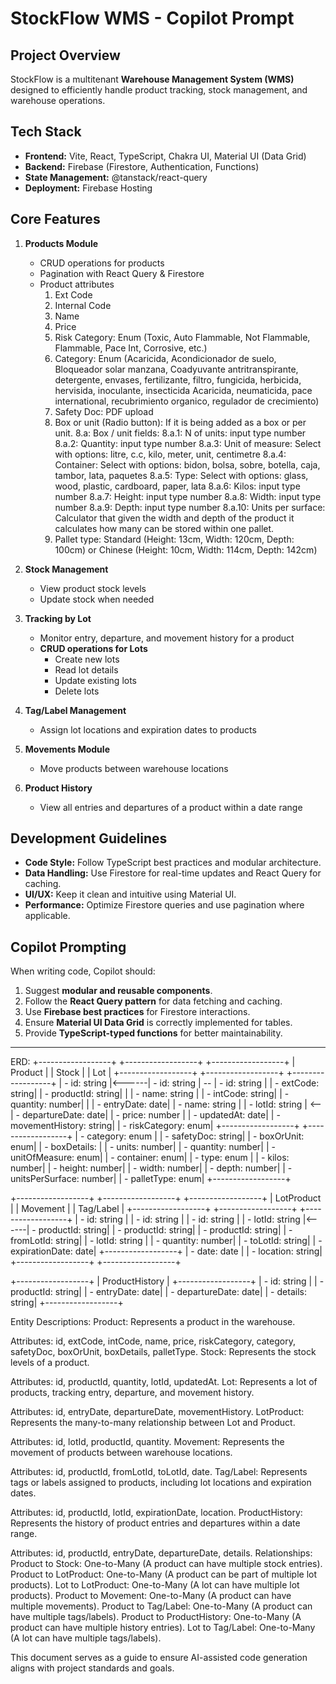 # StockFlow WMS - Copilot Prompt

## **Project Overview**

StockFlow is a multitenant **Warehouse Management System (WMS)** designed to efficiently handle product tracking, stock management, and warehouse operations.

## **Tech Stack**

- **Frontend:** Vite, React, TypeScript, Chakra UI, Material UI (Data Grid)
- **Backend:** Firebase (Firestore, Authentication, Functions)
- **State Management:** @tanstack/react-query
- **Deployment:** Firebase Hosting

## **Core Features**

1. **Products Module**

   - CRUD operations for products
   - Pagination with React Query & Firestore
   - Product attributes
     1. Ext Code
     2. Internal Code
     3. Name
     4. Price
     5. Risk Category: Enum (Toxic, Auto Flammable, Not Flammable, Flammable, Pace Int, Corrosive, etc.)
     6. Category: Enum (Acaricida, Acondicionador de suelo, Bloqueador solar manzana, Coadyuvante antritranspirante, detergente, envases, fertilizante, filtro, fungicida, herbicida, hervisida, inoculante, insecticida Acaricida, neumaticida, pace international, recubrimiento organico, regulador de crecimiento)
     7. Safety Doc: PDF upload
     8. Box or unit (Radio button): If it is being added as a box or per unit.
        8.a: Box / unit fields:
        8.a.1: N of units: input type number
        8.a.2: Quantity: input type number
        8.a.3: Unit of measure: Select with options: litre, c.c, kilo, meter, unit, centimetre
        8.a.4: Container: Select with options: bidon, bolsa, sobre, botella, caja, tambor, lata, paquetes
        8.a.5: Type: Select with options: glass, wood, plastic, cardboard, paper, lata
        8.a.6: Kilos: input type number
        8.a.7: Height: input type number
        8.a.8: Width: input type number
        8.a.9: Depth: input type number
        8.a.10: Units per surface: Calculator that given the width and depth of the product it calculates how many can be stored within one pallet.
     9. Pallet type: Standard (Height: 13cm, Width: 120cm, Depth: 100cm) or Chinese (Height: 10cm, Width: 114cm, Depth: 142cm)

2. **Stock Management**

   - View product stock levels
   - Update stock when needed

3. **Tracking by Lot**

   - Monitor entry, departure, and movement history for a product
   - **CRUD operations for Lots**
     - Create new lots
     - Read lot details
     - Update existing lots
     - Delete lots

4. **Tag/Label Management**

   - Assign lot locations and expiration dates to products

5. **Movements Module**

   - Move products between warehouse locations

6. **Product History**
   - View all entries and departures of a product within a date range

## **Development Guidelines**

- **Code Style:** Follow TypeScript best practices and modular architecture.
- **Data Handling:** Use Firestore for real-time updates and React Query for caching.
- **UI/UX:** Keep it clean and intuitive using Material UI.
- **Performance:** Optimize Firestore queries and use pagination where applicable.

## **Copilot Prompting**

When writing code, Copilot should:

1. Suggest **modular and reusable components**.
2. Follow the **React Query pattern** for data fetching and caching.
3. Use **Firebase best practices** for Firestore interactions.
4. Ensure **Material UI Data Grid** is correctly implemented for tables.
5. Provide **TypeScript-typed functions** for better maintainability.

---

ERD:
+------------------+ +------------------+ +------------------+
| Product | | Stock | | Lot |
+------------------+ +------------------+ +------------------+
| - id: string |<------| - id: string | -- | - id: string |
| - extCode: string| | - productId: string| | | - name: string |
| - intCode: string| | - quantity: number| | | - entryDate: date|
| - name: string | | - lotId: string | <-- | - departureDate: date|
| - price: number | | - updatedAt: date| | - movementHistory: string|
| - riskCategory: enum| +------------------+ +------------------+
| - category: enum |
| - safetyDoc: string|
| - boxOrUnit: enum|
| - boxDetails: |
| - units: number|
| - quantity: number|
| - unitOfMeasure: enum|
| - container: enum|
| - type: enum |
| - kilos: number|
| - height: number|
| - width: number|
| - depth: number|
| - unitsPerSurface: number|
| - palletType: enum|
+------------------+

+------------------+ +------------------+ +------------------+
| LotProduct | | Movement | | Tag/Label |
+------------------+ +------------------+ +------------------+
| - id: string | | - id: string | | - id: string |
| - lotId: string |<------| - productId: string| | - productId: string|
| - productId: string| | - fromLotId: string| | - lotId: string |
| - quantity: number| | - toLotId: string| | - expirationDate: date|
+------------------+ | - date: date | | - location: string|
+------------------+ +------------------+

+------------------+
| ProductHistory |
+------------------+
| - id: string |
| - productId: string|
| - entryDate: date|
| - departureDate: date|
| - details: string|
+------------------+

Entity Descriptions:
Product: Represents a product in the warehouse.

Attributes: id, extCode, intCode, name, price, riskCategory, category, safetyDoc, boxOrUnit, boxDetails, palletType.
Stock: Represents the stock levels of a product.

Attributes: id, productId, quantity, lotId, updatedAt.
Lot: Represents a lot of products, tracking entry, departure, and movement history.

Attributes: id, entryDate, departureDate, movementHistory.
LotProduct: Represents the many-to-many relationship between Lot and Product.

Attributes: id, lotId, productId, quantity.
Movement: Represents the movement of products between warehouse locations.

Attributes: id, productId, fromLotId, toLotId, date.
Tag/Label: Represents tags or labels assigned to products, including lot locations and expiration dates.

Attributes: id, productId, lotId, expirationDate, location.
ProductHistory: Represents the history of product entries and departures within a date range.

Attributes: id, productId, entryDate, departureDate, details.
Relationships:
Product to Stock: One-to-Many (A product can have multiple stock entries).
Product to LotProduct: One-to-Many (A product can be part of multiple lot products).
Lot to LotProduct: One-to-Many (A lot can have multiple lot products).
Product to Movement: One-to-Many (A product can have multiple movements).
Product to Tag/Label: One-to-Many (A product can have multiple tags/labels).
Product to ProductHistory: One-to-Many (A product can have multiple history entries).
Lot to Tag/Label: One-to-Many (A lot can have multiple tags/labels).

This document serves as a guide to ensure AI-assisted code generation aligns with project standards and goals.
